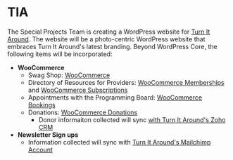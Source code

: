 # TIA

The Special Projects Team is creating a WordPress website for [Turn It Around]( https://# "Named link title"). The website will be a photo-centric WordPress website that embraces Turn It Around's latest branding. Beyond WordPress Core, the following items will be incorporated:

* **WooCommerce**
  * Swag Shop: [WooCommerce](https://woocommerce.com/ "Named link title")
  * Directory of Resources for Providers: [WooCommerce Memberships](https://woocommerce.com/products/woocommerce-memberships/ "Named link title") and [WooCommerce Subscriptions](https://woocommerce.com/products/woocommerce-subscriptions/ "Named link title") 
  * Appointments with the Programming Board: [WooCommerce Bookings](https://woocommerce.com/products/woocommerce-bookings/ "Named link title")
  * Donations: [WooCommerce Donations](https://woocommerce.com/products/donation-product-for-woocommerce/ "Named link title")
    * Donor informaiton collected will sync [with Turn It Around's Zoho CRM]( https://docs.woocommerce.com/document/woocommerce-customers-zoho-crm/  "Named link title")
* **Newsletter Sign ups**
  * Information collected will sync with [Turn It Around's Mailchimp Account]( https://#  "Named link title")
